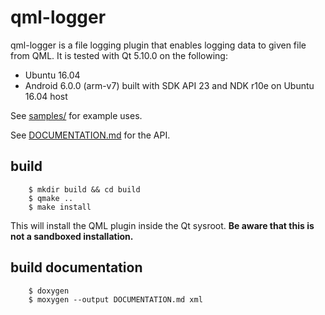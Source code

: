qml-logger
==========

qml-logger is a file logging plugin that enables logging data to given file from QML. It is tested with Qt 5.10.0 on the
following:

  - Ubuntu 16.04
  - Android 6.0.0 (arm-v7) built with SDK API 23 and NDK r10e on Ubuntu 16.04 host

  See [samples/](samples/) for example uses.

  See [DOCUMENTATION.md](DOCUMENTATION.md) for the API.

  build
  -----

  ```
      $ mkdir build && cd build
      $ qmake ..
      $ make install
  ```

  This will install the QML plugin inside the Qt sysroot. **Be aware that this is not a sandboxed installation.**

  build documentation
  -------------------

  ```
      $ doxygen
      $ moxygen --output DOCUMENTATION.md xml
  ```

